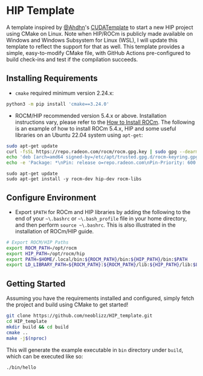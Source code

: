 # HIP Template

A template inspired by [@Ahdhn](https://github.com/Ahdhn)'s [CUDATemplate](https://github.com/Ahdhn/CUDATemplate) to start a new HIP project using CMake on Linux. Note when HIP/ROCm is publicly made available on Windows and Windows Subsystem for Linux (WSL), I will update this template to reflect the support for that as well. This template provides a simple, easy-to-modify CMake file, with GitHub Actions pre-configured to build check-ins and test if the compilation succeeds.

## Installing Requirements
- `cmake` required minimum version 2.24.x:
```bash
python3 -m pip install 'cmake==3.24.0'
```
- ROCM/HIP recommended version 5.4.x or above. Installation instructions vary, please refer to the [How to Install ROCm](https://docs.amd.com/bundle/ROCm-Installation-Guide-v5.4.2/page/How_to_Install_ROCm.html). The following is an example of how to install ROCm 5.4.x, HIP and some useful libraries on an Ubuntu 22.04 system using `apt-get`:
```bash
sudo apt-get update
curl -fsSL https://repo.radeon.com/rocm/rocm.gpg.key | sudo gpg --dearmor -o /etc/apt/trusted.gpg.d/rocm-keyring.gpg
echo 'deb [arch=amd64 signed-by=/etc/apt/trusted.gpg.d/rocm-keyring.gpg] https://repo.radeon.com/rocm/apt/5.4 jammy main' | sudo tee /etc/apt/sources.list.d/rocm.list
echo -e 'Package: *\nPin: release o=repo.radeon.com\nPin-Priority: 600' | sudo tee /etc/apt/preferences.d/rocm-pin-600
```

```
sudo apt-get update
sudo apt-get install -y rocm-dev hip-dev rocm-libs
```

## Configure Environment
- Export `$PATH` for ROCm and HIP libraries by adding the following to the end of your `~\.bashrc` or `~\.bash_profile` file in your home directory, and then perform `source ~\.bashrc`. This is also illustrated in the installation of ROCm/HIP guide.
```bash
# Export ROCM/HIP Paths
export ROCM_PATH=/opt/rocm
export HIP_PATH=/opt/rocm/hip
export PATH=$HOME/.local/bin:${ROCM_PATH}/bin:${HIP_PATH}/bin:$PATH
export LD_LIBRARY_PATH=${ROCM_PATH}:${ROCM_PATH}/lib:${HIP_PATH}/lib:$LD_LIBRARY_PATH
```

## Getting Started

Assuming you have the requirements installed and configured, simply fetch the project and build using CMake to get started!

```bash
git clone https://github.com/neoblizz/HIP_template.git
cd HIP_template
mkdir build && cd build
cmake ..
make -j$(nproc)
```

This will generate the example executable in `bin` directory under `build`, which can be executed like so:
```
./bin/hello
```
